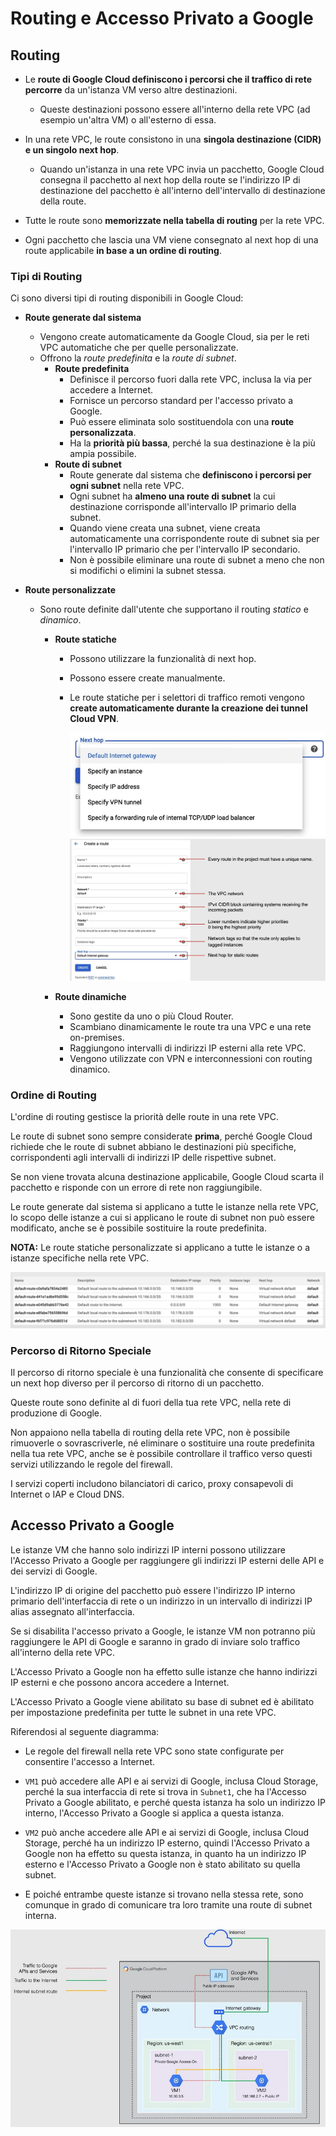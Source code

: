 # Routing e Accesso Privato a Google

## Routing

- Le **route di Google Cloud definiscono i percorsi che il traffico di rete percorre** da un'istanza VM verso altre destinazioni.

  - Queste destinazioni possono essere all'interno della rete VPC (ad esempio un'altra VM) o all'esterno di essa.

- In una rete VPC, le route consistono in una **singola destinazione (CIDR) e un singolo next hop**.

  - Quando un'istanza in una rete VPC invia un pacchetto, Google Cloud consegna il pacchetto al next hop della route se l'indirizzo IP di destinazione del pacchetto è all'interno dell'intervallo di destinazione della route.

- Tutte le route sono **memorizzate nella tabella di routing** per la rete VPC.

- Ogni pacchetto che lascia una VM viene consegnato al next hop di una route applicabile **in base a un ordine di routing**.

### Tipi di Routing

Ci sono diversi tipi di routing disponibili in Google Cloud:

- **Route generate dal sistema**
  - Vengono create automaticamente da Google Cloud, sia per le reti VPC automatiche che per quelle personalizzate.
  - Offrono la *route predefinita* e la *route di subnet*.
    - **Route predefinita**
      - Definisce il percorso fuori dalla rete VPC, inclusa la via per accedere a Internet.
      - Fornisce un percorso standard per l'accesso privato a Google.
      - Può essere eliminata solo sostituendola con una **route personalizzata**.
      - Ha la **priorità più bassa**, perché la sua destinazione è la più ampia possibile.
    - **Route di subnet**
      - Route generate dal sistema che **definiscono i percorsi per ogni subnet** nella rete VPC.
      - Ogni subnet ha **almeno una route di subnet** la cui destinazione corrisponde all'intervallo IP primario della subnet.
      - Quando viene creata una subnet, viene creata automaticamente una corrispondente route di subnet sia per l'intervallo IP primario che per l'intervallo IP secondario.
      - Non è possibile eliminare una route di subnet a meno che non si modifichi o elimini la subnet stessa.

- **Route personalizzate**
  - Sono route definite dall'utente che supportano il routing *statico* e *dinamico*.
    - **Route statiche**
      - Possono utilizzare la funzionalità di next hop.
      - Possono essere create manualmente.
      - Le route statiche per i selettori di traffico remoti vengono **create automaticamente durante la creazione dei tunnel Cloud VPN**.

        ![Route statica](../images/04_Routing_and_Private_Google_Access_01.png)
        ![Parametri della route statica](../images/04_Routing_and_Private_Google_Access_02.png)

    - **Route dinamiche**
      - Sono gestite da uno o più Cloud Router.
      - Scambiano dinamicamente le route tra una VPC e una rete on-premises.
      - Raggiungono intervalli di indirizzi IP esterni alla rete VPC.
      - Vengono utilizzate con VPN e interconnessioni con routing dinamico.

### Ordine di Routing

L'ordine di routing gestisce la priorità delle route in una rete VPC.

Le route di subnet sono sempre considerate **prima**, perché Google Cloud richiede che le route di subnet abbiano le destinazioni più specifiche, corrispondenti agli intervalli di indirizzi IP delle rispettive subnet.

Se non viene trovata alcuna destinazione applicabile, Google Cloud scarta il pacchetto e risponde con un errore di rete non raggiungibile.

Le route generate dal sistema si applicano a tutte le istanze nella rete VPC, lo scopo delle istanze a cui si applicano le route di subnet non può essere modificato, anche se è possibile sostituire la route predefinita.

**NOTA:** Le route statiche personalizzate si applicano a tutte le istanze o a istanze specifiche nella rete VPC.

![Ordine di Routing](../images/04_Routing_and_Private_Google_Access_03.png)

### Percorso di Ritorno Speciale

Il percorso di ritorno speciale è una funzionalità che consente di specificare un next hop diverso per il percorso di ritorno di un pacchetto.

Queste route sono definite al di fuori della tua rete VPC, nella rete di produzione di Google.

Non appaiono nella tabella di routing della rete VPC, non è possibile rimuoverle o sovrascriverle, né eliminare o sostituire una route predefinita nella tua rete VPC, anche se è possibile controllare il traffico verso questi servizi utilizzando le regole del firewall.

I servizi coperti includono bilanciatori di carico, proxy consapevoli di Internet o IAP e Cloud DNS.

## Accesso Privato a Google

Le istanze VM che hanno solo indirizzi IP interni possono utilizzare l'Accesso Privato a Google per raggiungere gli indirizzi IP esterni delle API e dei servizi di Google.

L'indirizzo IP di origine del pacchetto può essere l'indirizzo IP interno primario dell'interfaccia di rete o un indirizzo in un intervallo di indirizzi IP alias assegnato all'interfaccia.

Se si disabilita l'accesso privato a Google, le istanze VM non potranno più raggiungere le API di Google e saranno in grado di inviare solo traffico all'interno della rete VPC.

L'Accesso Privato a Google non ha effetto sulle istanze che hanno indirizzi IP esterni e che possono ancora accedere a Internet.

L'Accesso Privato a Google viene abilitato su base di subnet ed è abilitato per impostazione predefinita per tutte le subnet in una rete VPC.

Riferendosi al seguente diagramma:

- Le regole del firewall nella rete VPC sono state configurate per consentire l'accesso a Internet.

- `VM1` può accedere alle API e ai servizi di Google, inclusa Cloud Storage, perché la sua interfaccia di rete si trova in `Subnet1`, che ha l'Accesso Privato a Google abilitato, e perché questa istanza ha solo un indirizzo IP interno, l'Accesso Privato a Google si applica a questa istanza.

- `VM2` può anche accedere alle API e ai servizi di Google, inclusa Cloud Storage, perché ha un indirizzo IP esterno, quindi l'Accesso Privato a Google non ha effetto su questa istanza, in quanto ha un indirizzo IP esterno e l'Accesso Privato a Google non è stato abilitato su quella subnet.

- E poiché entrambe queste istanze si trovano nella stessa rete, sono comunque in grado di comunicare tra loro tramite una route di subnet interna.

![Accesso Privato a Google](../images/04_Routing_and_Private_Google_Access_04.png)